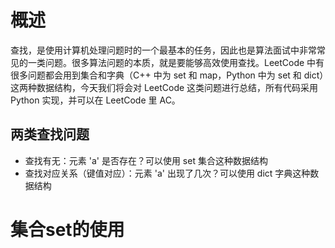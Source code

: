 # 概述
查找，是使用计算机处理问题时的一个最基本的任务，因此也是算法面试中非常常见的一类问题。很多算法问题的本质，就是要能够高效使用查找。LeetCode 中有很多问题都会用到集合和字典（C++ 中为 set 和 map，Python 中为 set 和 dict）这两种数据结构，今天我们将会对 LeetCode 这类问题进行总结，所有代码采用 Python 实现，并可以在 LeetCode 里 AC。

## 两类查找问题
*   查找有无：元素 'a' 是否存在？可以使用 set 集合这种数据结构
*   查找对应关系（键值对应）：元素 'a' 出现了几次？可以使用 dict 字典这种数据结构

# 集合set的使用

